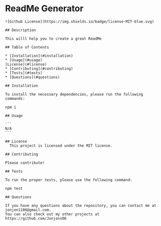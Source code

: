 # ReadMe Generator

    ![Github License](https://img.shields.io/badge/license-MIT-blue.svg)
  
    ## Description
  
    This willl help you to create a great ReadMe
  
    ## Table of Contents

    * [Installation](#installation)
    * [Usage](#usage)
    [License](#license)
    * [Contributing](#contributing)
    * [Tests](#tests)
    * [Questions](#questions)

    ## Installation

    To install the necessary dependencies, please run the following commands:

    npm i

    ## Usage

    ```
    N/A
    ```

    ## License
      This project is licensed under the MIT license.

    ## Contributing

    Please contribute!

    ## Tests

    To run the proper tests, please use the following command:

    npm test

    ## Questions

    If you have any questions about the repository, you can contact me at jonjon1106@gmail.com. 
    You can also check out my other projects at https://github.com/Jonjons06
